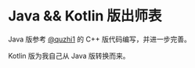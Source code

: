 # Java && Kotlin 版出师表

Java 版参考 [@quzhi1](https://github.com/quzhi1) 的 C++ 版代码编写，并进一步完善。

Kotlin 版为我自己从 Java 版转换而来。

